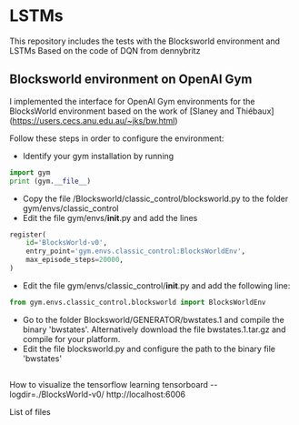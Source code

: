 # LSTMs
This repository includes the tests with the Blocksworld environment and LSTMs
Based on the code of DQN from dennybritz

## Blocksworld environment on OpenAI Gym
I implemented the interface for OpenAI Gym environments for the BlocksWorld environment based on the work of [Slaney and Thiébaux] (https://users.cecs.anu.edu.au/~jks/bw.html)

Follow these steps in order to configure the environment:
- Identify your gym installation by running 
```python
import gym
print (gym.__file__)
```
- Copy the file /Blocksworld/classic_control/blocksworld.py to the folder gym/envs/classic_control
- Edit the file gym/envs/__init__.py and add the lines
```python
register(
    id='BlocksWorld-v0',
    entry_point='gym.envs.classic_control:BlocksWorldEnv',
    max_episode_steps=20000,
)
```
- Edit the file gym/envs/classic_control/__init__.py and add the following line:
```python
from gym.envs.classic_control.blocksworld import BlocksWorldEnv
```

- Go to the folder Blocksworld/GENERATOR/bwstates.1 and compile the binary 'bwstates'. Alternatively download the file bwstates.1.tar.gz and compile for your platform.
- Edit the file blocksworld.py and configure the path to the binary file 'bwstates' 


##


How to visualize the tensorflow learning
tensorboard --logdir=./BlocksWorld-v0/
http://localhost:6006


List of files

